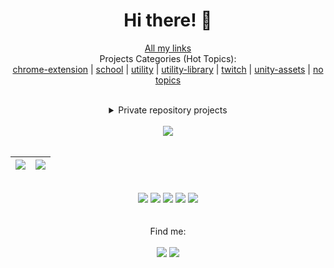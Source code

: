 <div align="center">
   <h1>Hi there! 👋</h1>
   <p>
      <a href="https://linktr.ee/jeanmichelmorin">All my links</a></br>
      Projects Categories (Hot Topics):</br>
      <a href="https://github.com/search?q=user%3Ajeanmichelmorin+chrome-extension">chrome-extension</a> | 
      <a href="https://github.com/jeanmichelmorin-school-projects">school</a> | 
      <a href="https://github.com/search?q=user%3Ajeanmichelmorin+utility">utility</a> | 
      <a href="https://github.com/search?q=user%3Ajeanmichelmorin+utility-library">utility-library</a> | 
      <a href="https://github.com/search?q=user%3Ajeanmichelmorin+twitch">twitch</a> | 
      <a href="https://github.com/search?q=user%3Ajeanmichelmorin+unity-asset">unity-assets</a> | 
      <a href="https://github.com/search?q=topics%3A0+user%3Ajeanmichelmorin&type=Repositories&ref=advsearch&l=&l=">no topics</a>
   </p></br>

   <details>
     <summary>Private repository projects</summary>
     
  ### Coming soon..
  Coming soon
   </details>
   </br>
   
   <!--<img src="https://img.shields.io/badge/profile_visits-9.4k-blue?style=flat-square"/>-->
   <img src="https://komarev.com/ghpvc/?username=jeanmichelmorin">
   
   </br>
   </br>
   
   <img src="https://github-readme-stats.vercel.app/api?username=jeanmichelmorin&bg_color=30,e96443,904e95&title_color=fff&text_color=fff"/>            |  <img src="https://github-readme-stats.vercel.app/api/top-langs/?username=jeanmichelmorin&bg_color=30,e96443,904e95&title_color=fff&text_color=fff&layout=compact"/>
   :-------------------------:|:-------------------------:
   
<!--
   Solarized dark             |  Solarized Ocean
   :-------------------------:|:-------------------------:
   ![](https://github-readme-stats.vercel.app/api?username=jeanmichelmorin&bg_color=30,e96443,904e95&title_color=fff&text_color=fff)  |  ![](https://github-readme-stats.vercel.app/api/top-langs/?username=jeanmichelmorin&bg_color=30,e96443,904e95&title_color=fff&text_color=fff&layout=compact") 
-->
   
</div>

</br>
<!--
<div align="center">
   <a href="#">
      <img src="https://github-readme-stats.vercel.app/api?username=jeanmichelmorin&bg_color=30,e96443,904e95&title_color=fff&text_color=fff" />
     <img src="https://github-profile-summary-cards.vercel.app/api/cards/profile-details?username=jeanmichelmorin&theme=vue"/>
   </a>
   </br>
   </br>
   <a href="#">
     <img src="https://github-readme-stats.vercel.app/api/top-langs/?username=jeanmichelmorin&bg_color=30,e96443,904e95&title_color=fff&text_color=fff&layout=compact" />
   </a>
</div>
-->


<div align="center">
   <img src="https://img.shields.io/badge/Visual_Studio-5C2D91?style=for-the-badge&logo=visual%20studio&logoColor=white"/>
   <img src="https://img.shields.io/badge/Visual_Studio_Code-0078D4?style=for-the-badge&logo=visual%20studio%20code&logoColor=white"/>
   <img src="https://img.shields.io/badge/IntelliJIDEA-000000.svg?style=for-the-badge&logo=intellij-idea&logoColor=white"/>
   <img src="https://img.shields.io/badge/Eclipse-2C2255?style=for-the-badge&logo=eclipse&logoColor=white"/>
   <img src="https://img.shields.io/badge/sublime_text-%23575757.svg?&style=for-the-badge&logo=sublime-text&logoColor=important"/>
</div>

</br>
</br>

<div align="center">
   Find me:</br></br>
   <a href="https://codepen.io/jeanmichelmorin"><img src="https://img.shields.io/badge/Codepen-000000?style=for-the-badge&logo=codepen&logoColor=white"/></a>
   <a href="https://stackoverflow.com/users/10903421/jean-michel-morin"><img src="https://img.shields.io/badge/Stack_Overflow-FE7A16?style=for-the-badge&logo=stack-overflow&logoColor=white"/></a>
</div>



<!--
**jeanmichelmorin/jeanmichelmorin** is a ✨ _special_ ✨ repository because its `README.md` (this file) appears on your GitHub profile.

Here are some ideas to get you started:

- 🔭 I’m currently working on ...
- 🌱 I’m currently learning ...
- 👯 I’m looking to collaborate on ...
- 🤔 I’m looking for help with ...
- 💬 Ask me about ...
- 📫 How to reach me: ...
- 😄 Pronouns: ...
- ⚡ Fun fact: ...
-->
